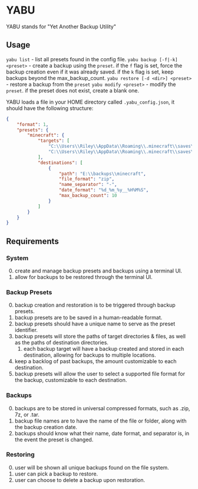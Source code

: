 # YABU

YABU stands for "Yet Another Backup Utility"

## Usage
`yabu list` - list all presets found in the config file.
`yabu backup [-f|-k] <preset>` - create a backup using the `preset`. if the `f` flag is set, force the backup creation even if it was already saved. if the `k` flag is set, keep backups beyond the max_backup_count.
`yabu restore [-d <dir>] <preset>` - restore a backup from the `preset`
`yabu modify <preset>` - modify the `preset`. if the preset does not exist, create a blank one.

YABU loads a file in your HOME directory called `.yabu_config.json`, it should have the following structure:
```json
{
    "format": 1,
    "presets": {
        "minecraft": {
            "targets": [
				"C:\\Users\\Riley\\AppData\\Roaming\\.minecraft\\saves\\survival_world",
				"C:\\Users\\Riley\\AppData\\Roaming\\.minecraft\\saves\\creative_world"
			],
            "destinations": [
                {
                    "path": "E:\\backups\\minecraft",
                    "file_format": "zip",
                    "name_separator": "-",
                    "date_format": "%d_%m_%y__%H%M%S",
                    "max_backup_count": 10
                }
            ]
        }
    }
}
```
## Requirements

### System
0. create and manage backup presets and backups using a terminal UI.
1. allow for backups to be restored through the terminal UI.

### Backup Presets
0. backup creation and restoration is to be triggered through backup presets.
1. backup presets are to be saved in a human-readable format.
2. backup presets should have a unique name to serve as the preset identifier.
3. backup presets will store the paths of target directories & files, as well as the paths of destination directories.
	1. each backup target will have a backup created and stored in each destination, allowing for backups to multiple locations.
4. keep a backlog of past backups, the amount customizable to each destination.
5. backup presets will allow the user to select a supported file format for the backup, customizable to each destination.

### Backups
0. backups are to be stored in universal compressed formats, such as .zip, 7z, or .tar.
1. backup file names are to have the name of the file or folder, along with the backup creation date.
2. backups should know what their name, date format, and separator is, in the event the preset is changed.

### Restoring
0. user will be shown all unique backups found on the file system.
1. user can pick a backup to restore.
2. user can choose to delete a backup upon restoration.